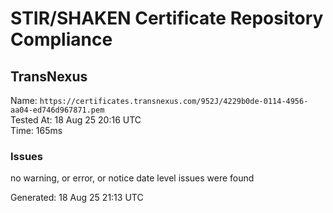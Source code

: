 # STIR/SHAKEN Certificate Repository Compliance

## TransNexus

Name: `https://certificates.transnexus.com/952J/4229b0de-0114-4956-aa04-ed746d967871.pem`\
Tested At: 18 Aug 25 20:16 UTC\
Time: 165ms

### Issues

no warning, or error, or notice date level issues were found

Generated: 18 Aug 25 21:13 UTC